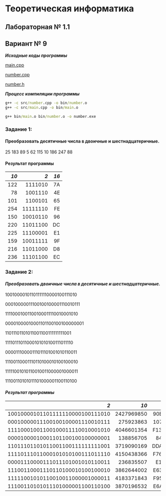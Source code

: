 # Теоретическая информатика
## Лабораторная № 1.1
## Вариант № 9

***Исходные коды программы***

[main.cpp](src/main.cpp)

[number.cpp](src/number.cpp)

[number.h](src/number.h)

***Процесс компиляции программы***

```cmd
g++ -c src/number.cpp -o bin/number.o
g++ -c src/main.cpp -o bin/main.o

g++ bin/main.o bin/number.o -o number.exe
```

### Задание 1:
#### Преобразовать десятичные числа в двоичные и шестнадцатеричные.

25 183 89 5 62 115 10 186 247 88

#### Результат программы

|***10***|***2***|***16***|
|---:|---:|---:|
|122| 1111010|7A|
| 78| 1001110|4E|
|101| 1100101|65|
|254|11111110|FE|
|150|10010110|96|
|220|11011100|DC|
|225|11100001|E1|
|159|10011111|9F|
|216|11011000|D8|
|236|11101100|EC|


### Задание 2:
#### ***Преобразовать двоичные числа в десятичные и шестнадцатеричные.***

10010000101101111110000100111010

00010000011100100100001110010111

11110001001100100011110010001010

00001000010001101100100100000001

11011101101011001100111111111001

11110111011000101010100111011110

00001110000111011101001010110011

11100110001110110100010100100010

11111001010110010011000001000011

11100110101011101000001100110100

#### ***Результат программы***

|             ***2***            | ***10*** |***16***|
|---:|---:|---:|
|10010000101101111110000100111010|2427969850|90B7E13A|
|00010000011100100100001110010111| 275923863|10724397|
|11110001001100100011110010001010|4046601354|F1323C8A|
|00001000010001101100100100000001| 138856705| 846C901|
|11011101101011001100111111111001|3719090169|DDACCFF9|
|11110111011000101010100111011110|4150438366|F762A9DE|
|00001110000111011101001010110011| 236835507| E1DD2B3|
|11100110001110110100010100100010|3862644002|E63B4522|
|11111001010110010011000001000011|4183371843|F9593043|
|11100110101011101000001100110100|3870196532|E6AE8334|
